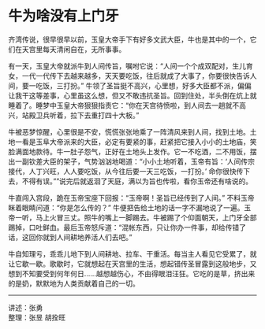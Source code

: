 # 牛为啥没有上门牙

齐湾传说，很早很早以前，玉皇大帝手下有好多文武大臣，牛也是其中的一个，它们在天宫里每天清闲自在，无所事事。

有一天，玉皇大帝就派牛到人间传旨，嘱咐它说：“人间一个个成双配对，生儿育女，一代一代传下去越来越多，天天要吃饭，往后就成了大事了，你要很快告诉人间，要一吃饭，三打扮。” 牛领了圣旨挺不高兴，心里想，好多大臣都不派，偏偏让我干这等差事，心里虽这么想，但又不敢违抗圣旨。回到住处，半头倒在炕上就睡着了。睡梦中玉皇大帝狠狠指责它：“你在天宫待愤啦，到人间去一趟就不高兴，站殿卫兵听着，拉下去重打四十大板。”

牛被恶梦惊醒，心里很是不安，慌慌张张地乘了一阵清风来到人间，找到土地。土地一看是玉阜大帝派来的大臣，必定有要紧的事，赶紧把它接入小小的土地庙，笑脸满面地款待。牛一肚子怨气，正好在土地头上发作。它一不吃酒，二不用饭，摆出一副钦差大臣的架子，气势汹汹地喝道：“小小土地听着，玉帝有旨：‘人间传宗接代，人丁兴旺，人人要吃饭，从今往后要一天三吃饭，一打扮。’ 命你很快传下去，不得有误。””说完后就返洄了天庭，满以为旨也传啦，看你玉帝还有啥说的。

牛直闯入宫段，跪在玉帝宝座下回报：“玉帝啊！圣旨已经传到了人间。” 不料玉帝眯着眼睛问道：“你是怎么传的？” 牛便把告给土地的话一字不漏地说了一遍。玉帝一听，马上火冒三丈。照牛的嘴上一脚踢去。牛被踢了个仰面朝天，上门牙全部踢掉，口吐鲜血。最后玉帝怒斥道：“混帐东西，只让你办一件事，却给传错了话，这回你就到人间耕地养活人们去吧。”

牛自知理亏，乖乖儿地下到人间耕地、拉车、干重活。每当主人看见它受累了，就让它歇一歇。歌歇时，它就想起在天宫里的生活，想起错传圣冒露到这般地步，又想到不知要受到何年何日……越想越伤心，不由得眼泪汪狂。它吃的是草，挤出来的是奶，默默地为人类贡献着自己的一切。

---

讲述：张勇  
整理：张昱 胡拴旺

